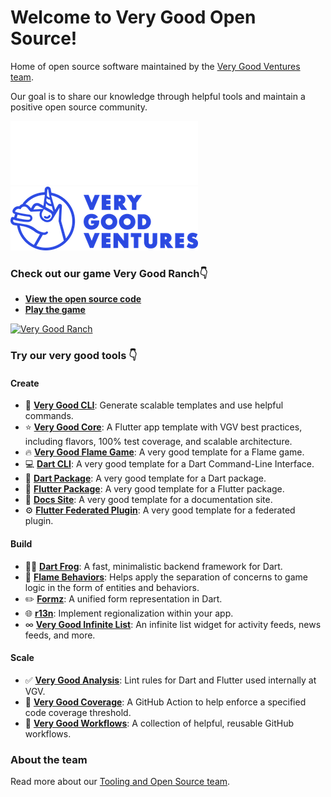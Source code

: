 # Welcome to Very Good Open Source! 
Home of open source software maintained by the [Very Good Ventures team][vgv_github_link].

Our goal is to share our knowledge through helpful tools and maintain a positive open source community. 

[![Very Good Ventures][logo_white]][very_good_ventures_link_dark]
[![Very Good Ventures][logo_black]][very_good_ventures_link_light]

### Check out our game Very Good Ranch👇
- **[View the open source code][vgr]**
- **[Play the game][ranch]**

<a href="https://ranch.vgv.dev"><img src="https://ranch.vgv.dev/img/share_image.png" alt="Very Good Ranch" width="500"/></a>

### Try our very good tools 👇
#### Create
- 🦄 **[Very Good CLI][vgcli]**: Generate scalable templates and use helpful commands.
- ⭐️ **[Very Good Core][vgc]**: A Flutter app template with VGV best practices, including flavors, 100% test coverage, and scalable architecture.
- 🔥 **[Very Good Flame Game][flamegame]**: A very good template for a Flame game.
- 💻 **[Dart CLI][dartcli]**: A very good template for a Dart Command-Line Interface.
- 🎯 **[Dart Package][dartpkg]**: A very good template for a Dart package.
- 🦋 **[Flutter Package][flutterpkg]**: A very good template for a Flutter package.
- 📝 **[Docs Site][docsite]**: A very good template for a documentation site.
- ⚙️ **[Flutter Federated Plugin][vgplugin]**: A very good template for a federated plugin.

#### Build
- 🎯🐸 **[Dart Frog][df]**: A fast, minimalistic backend framework for Dart. 
- 🏓 **[Flame Behaviors][fb]**: Helps apply the separation of concerns to game logic in the form of entities and behaviors.
- ✏️ **[Formz][formz]**: A unified form representation in Dart.
- 🌐 **[r13n][rn]**: Implement regionalization within your app.
- ∞ **[Very Good Infinite List][infinlist]**: An infinite list widget for activity feeds, news feeds, and more. 

#### Scale
- ✅ **[Very Good Analysis][vga]**: Lint rules for Dart and Flutter used internally at VGV.
- 🧪 **[Very Good Coverage][vgcov]**: A GitHub Action to help enforce a specified code coverage threshold. 
- 💼 **[Very Good Workflows][vgw]**: A collection of helpful, reusable GitHub workflows.

### About the team
Read more about our [Tooling and Open Source team][oss_team]. 

[logo_black]: https://raw.githubusercontent.com/VGVentures/very_good_brand/main/styles/README/vgv_logo_black.png#gh-light-mode-only
[logo_white]: https://raw.githubusercontent.com/VGVentures/very_good_brand/main/styles/README/vgv_logo_white.png#gh-dark-mode-only
[very_good_ventures_link_dark]: https://verygood.ventures#gh-dark-mode-only
[very_good_ventures_link_light]: https://verygood.ventures#gh-light-mode-only
[vgv_github_link]: https://github.com/VGVentures
[oss_team]: https://verygood.ventures/blog/tooling-and-open-source-team
[df]: https://github.com/verygoodopensource/dart_frog
[vgcli]: https://github.com/VeryGoodOpenSource/very_good_cli
[fb]: https://github.com/VeryGoodOpenSource/flame_behaviors
[vgc]: https://github.com/VeryGoodOpenSource/very_good_core
[vga]: https://github.com/verygoodopensource/very_good_analysis
[vgcov]: https://github.com/verygoodopensource/very_good_coverage
[vgw]: https://github.com/VeryGoodOpenSource/very_good_workflows
[ranch]: https://ranch.vgv.dev
[vgr]: https://github.com/VeryGoodOpenSource/very_good_ranch
[rn]: https://github.com/VeryGoodOpenSource/r13n
[dartcli]: https://github.com/VeryGoodOpenSource/very_good_dart_cli
[docsite]: https://github.com/VeryGoodOpenSource/very_good_docs_site
[dartpkg]: https://github.com/VeryGoodOpenSource/very_good_dart_package
[flutterpkg]: https://github.com/VeryGoodOpenSource/very_good_flutter_package
[formz]: https://github.com/VeryGoodOpenSource/formz
[infinlist]: https://github.com/VeryGoodOpenSource/very_good_infinite_list
[vgplugin]: https://github.com/VeryGoodOpenSource/very_good_flutter_plugin
[flamegame]: https://github.com/VeryGoodOpenSource/very_good_flame_game
